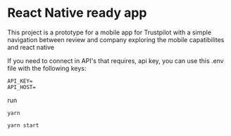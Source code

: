 # React Native ready app

This project is a prototype for a mobile app for Trustpilot with a simple navigation between review and company exploring the mobile capatibilites and react native

If you need to connect in API's that requires, api key, you can use this .env file with the following keys:

```
API_KEY=
API_HOST=
```

run 

`yarn`

`yarn start`
